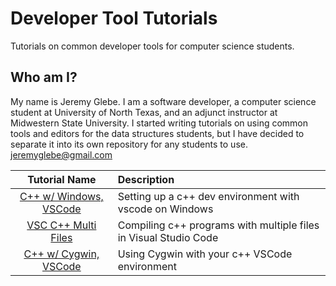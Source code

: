 # Developer Tool Tutorials
Tutorials on common developer tools for computer science students.

## Who am I?
My name is Jeremy Glebe. I am a software developer, a computer science student
at University of North Texas, and an adjunct instructor at Midwestern State
University. I started writing tutorials on using common
tools and editors for the data structures students, but I have decided to
separate it into its own repository for any students to use.
jeremyglebe@gmail.com

|    Tutorial Name     | Description                                        |
|:--------------------:|:-------------------------------------------------- |
| [C++ w/ Windows, VSCode](https://github.com/jeremyglebe/dev_tool_tutorials/tree/master/win_vsc) | Setting up a c++ dev environment with vscode on Windows |
| [VSC C++ Multi Files](https://github.com/jeremyglebe/dev_tool_tutorials/tree/master/vsc_mf) | Compiling c++ programs with multiple files in Visual Studio Code |
| [C++ w/ Cygwin, VSCode](https://github.com/jeremyglebe/dev_tool_tutorials/tree/master/cyg_vsc) | Using Cygwin with your c++ VSCode environment |

